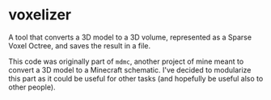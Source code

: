 # voxelizer

A tool that converts a 3D model to a 3D volume, represented as a Sparse Voxel Octree, and saves the result in a file.

This code was originally part of `mdmc`, another project of mine meant to convert a 3D model to a Minecraft schematic. I've decided to modularize this part as it could be useful for other tasks (and hopefully be useful also to other people).
